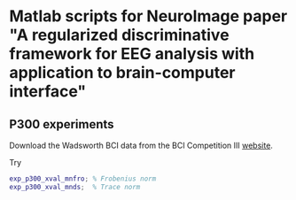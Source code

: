 # Matlab scripts for NeuroImage paper "A regularized discriminative framework for EEG analysis with application to brain-computer interface"

## P300 experiments
Download the Wadsworth BCI data from the BCI Competition III [website](http://www.bbci.de/competition/iii/#data_set_ii).

Try
```matlab
exp_p300_xval_mnfro; % Frobenius norm
exp_p300_xval_mnds;  % Trace norm
```
